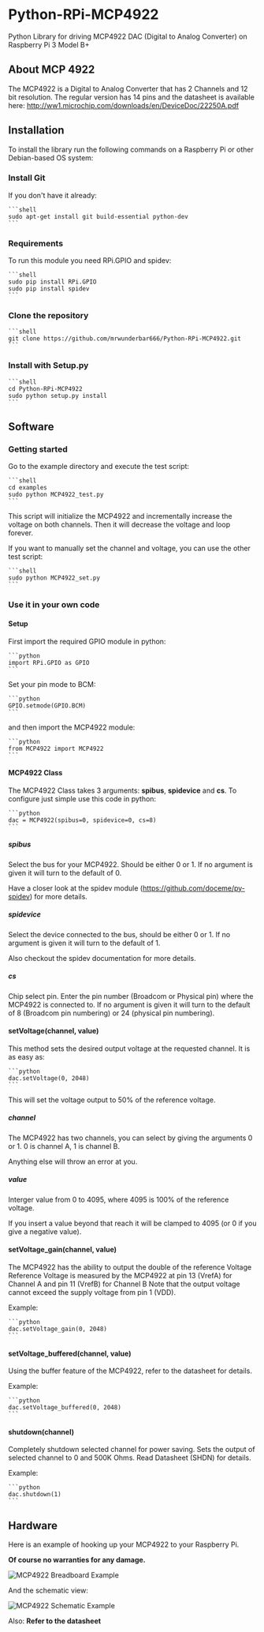# Python-RPi-MCP4922
Python Library for driving MCP4922 DAC (Digital to Analog Converter) on Raspberry Pi 3 Model B+

## About MCP 4922
The MCP4922 is a Digital to Analog Converter that has 2 Channels and 12 bit resolution.
The regular version has 14 pins and the datasheet is available here: http://ww1.microchip.com/downloads/en/DeviceDoc/22250A.pdf

## Installation

To install the library run the following commands on a Raspberry Pi or other Debian-based OS system:

### Install Git 
If you don't have it already:

	```shell
    sudo apt-get install git build-essential python-dev
    ```
    
### Requirements
To run this module you need RPi.GPIO and spidev:

	```shell
    sudo pip install RPi.GPIO
    sudo pip install spidev
    ```
    
### Clone the repository

	```shell
    git clone https://github.com/mrwunderbar666/Python-RPi-MCP4922.git
    ```
    
### Install with Setup.py

	```shell
    cd Python-RPi-MCP4922
    sudo python setup.py install
	```
	
## Software
### Getting started

Go to the example directory and execute the test script:

	```shell
    cd examples
    sudo python MCP4922_test.py
    ```
    
This script will initialize the MCP4922 and incrementally increase the voltage on both channels. Then it will decrease the voltage and loop forever.

If you want to manually set the channel and voltage, you can use the other test script:

	```shell
    sudo python MCP4922_set.py
    ```
    
### Use it in your own code

#### Setup
First import the required GPIO module in python:

	```python    
    import RPi.GPIO as GPIO
    ```

Set your pin mode to BCM:

	```python
    GPIO.setmode(GPIO.BCM)
    ``` 

and then import the MCP4922 module:
	
	```python
    from MCP4922 import MCP4922
    ```
    
#### MCP4922 Class
The MCP4922 Class takes 3 arguments: **spibus**, **spidevice** and **cs**.
To configure just simple use this code in python:

	```python
    dac = MCP4922(spibus=0, spidevice=0, cs=8)
    ```

##### spibus
Select the bus for your MCP4922. Should be either 0 or 1. 
If no argument is given it will turn to the default of 0.

Have a closer look at the spidev module (https://github.com/doceme/py-spidev) for more details.

##### spidevice
Select the device connected to the bus, should be either 0 or 1.
If no argument is given it will turn to the default of 1.

Also checkout the spidev documentation for more details.

##### cs
Chip select pin. Enter the pin number (Broadcom or Physical pin) where the MCP4922 is connected to.
If no argument is given it will turn to the default of 8 (Broadcom pin numbering) or 24 (physical pin numbering).

 
#### setVoltage(channel, value)
This method sets the desired output voltage at the requested channel. It is as easy as:

	```python
    dac.setVoltage(0, 2048)
    ```

This will set the voltage output to 50% of the reference voltage.

##### channel
The MCP4922 has two channels, you can select by giving the arguments 0 or 1.
0 is channel A, 1 is channel B.

Anything else will throw an error at you.

##### value
Interger value from 0 to 4095, where 4095 is 100% of the reference voltage.

If you insert a value beyond that reach it will be clamped to 4095 (or 0 if you give a negative value).

#### setVoltage_gain(channel, value)
The MCP4922 has the ability to output the double of the reference Voltage
Reference Voltage is measured by the MCP4922 at pin 13 (VrefA) for Channel A and pin 11 (VrefB) for Channel B
Note that the output voltage cannot exceed the supply voltage from pin 1 (VDD).

Example:

	```python
    dac.setVoltage_gain(0, 2048)
    ```
    
#### setVoltage_buffered(channel, value)
Using the buffer feature of the MCP4922, refer to the datasheet for details.

Example:

    ```python
    dac.setVoltage_buffered(0, 2048)
    ```

#### shutdown(channel)
Completely shutdown selected channel for power saving. Sets the output of selected channel to 0 and 500K Ohms. Read Datasheet (SHDN) for details.

Example:
    
    ```python
    dac.shutdown(1)
    ```
    
## Hardware

Here is an example of hooking up your MCP4922 to your Raspberry Pi.

**Of course no warranties for any damage.**

![MCP4922 Breadboard Example](https://github.com/mrwunderbar666/Python-RPi-MCP4922/raw/master/documentation/mcp4922sketch_bb.png)

And the schematic view:

![MCP4922 Schematic Example](https://github.com/mrwunderbar666/Python-RPi-MCP4922/raw/master/documentation/mcp4922sketch_schem.png)

Also: **Refer to the datasheet**


